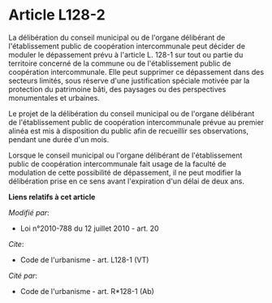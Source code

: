 # Article L128-2

La délibération du conseil municipal ou de l'organe délibérant de l'établissement public de coopération intercommunale peut
décider de moduler le dépassement prévu à l'article L. 128-1 sur tout ou partie du territoire concerné de la commune ou de
l'établissement public de coopération intercommunale. Elle peut supprimer ce dépassement dans des secteurs limités, sous
réserve d'une justification spéciale motivée par la protection du patrimoine bâti, des paysages ou des perspectives
monumentales et urbaines. 

Le projet de la délibération du conseil municipal ou de l'organe délibérant de l'établissement public de coopération
intercommunale prévue au premier alinéa est mis à disposition du public afin de recueillir ses observations, pendant une
durée d'un mois. 

Lorsque le conseil municipal ou l'organe délibérant de l'établissement public de coopération intercommunale fait usage de la
faculté de modulation de cette possibilité de dépassement, il ne peut modifier la délibération prise en ce sens avant
l'expiration d'un délai de deux ans.

**Liens relatifs à cet article**

_Modifié par_:

  - Loi n°2010-788 du 12 juillet 2010 - art. 20

_Cite_:

  - Code de l'urbanisme - art. L128-1 (VT)

_Cité par_:

  - Code de l'urbanisme - art. R*128-1 (Ab)
